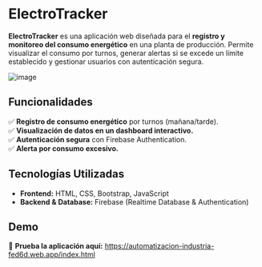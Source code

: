 # ElectroTracker  

**ElectroTracker** es una aplicación web diseñada para el **registro y monitoreo del consumo energético** en una planta de producción. Permite visualizar el consumo por turnos, generar alertas si se excede un límite establecido y gestionar usuarios con autenticación segura.  

![image](https://github.com/user-attachments/assets/0f9c532c-deb6-4ecd-831e-c91b94138c8c)

## Funcionalidades  
✅ **Registro de consumo energético** por turnos (mañana/tarde).  
✅ **Visualización de datos en un dashboard interactivo.**  
✅ **Autenticación segura** con Firebase Authentication.  
✅ **Alerta por consumo excesivo.**  

## Tecnologías Utilizadas  
- **Frontend:** HTML, CSS, Bootstrap, JavaScript  
- **Backend & Database:** Firebase (Realtime Database & Authentication)  

## Demo  
🔗 **Prueba la aplicación aquí:** https://automatizacion-industria-fed6d.web.app/index.html

